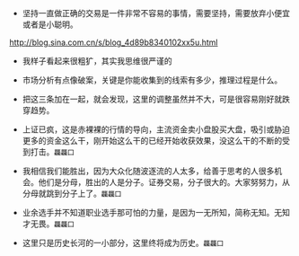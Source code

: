 - 坚持一直做正确的交易是一件非常不容易的事情，需要坚持，需要放弃小便宜或者是小聪明。

http://blog.sina.com.cn/s/blog_4d89b8340102xx5u.html
- 我样子看起来很粗犷，其实我思维很严谨的
- 市场分析有点像破案，关键是你能收集到的线索有多少，推理过程是什么。
- 把这三条加在一起，就会发现，这里的调整虽然并不大，可是很容易刚好就跌穿趋势。

- 上证已疯，这是赤裸裸的行情的导向，主流资金卖小盘股买大盘，吸引或胁迫更多的资金这么干，刚开始这么干的已经开始收获效果，没这么干的不断的受到打击。`龘龘囗`
- 我相信我们能胜出，因为大众化随波逐流的人太多，给善于思考的人很多机会。他们是分母，胜出的人是分子。证券交易，分子很大的。大家努努力，从分母就跳到分子上了。`龘龘囗`
- 业余选手并不知道职业选手那可怕的力量，是因为一无所知，简称无知。无知才无畏。`龘龘囗`
- 这里只是历史长河的一小部分，这里终将成为历史。`龘龘囗`
